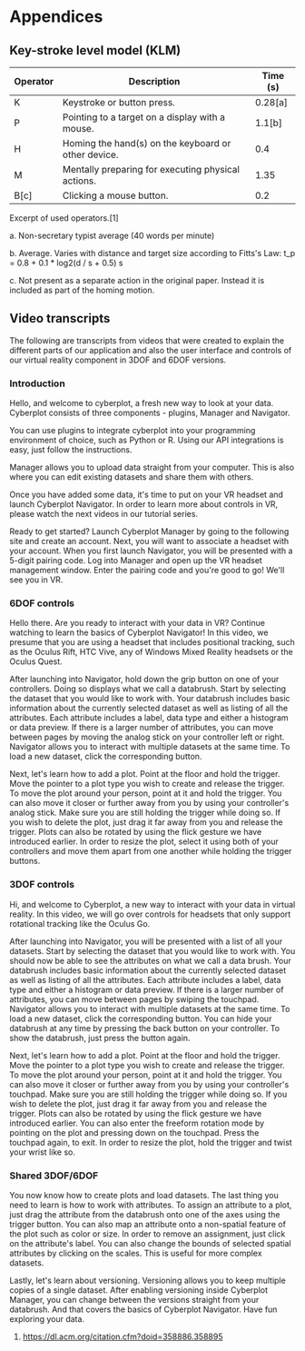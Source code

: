 # Appendices

## Key-stroke level model (KLM)

| Operator | Description | Time (s) |
| --- | --- | --- |
| K | Keystroke or button press. | 0.28[a] |
| P | Pointing to a target on a display with a mouse. | 1.1[b]
| H | Homing the hand(s) on the keyboard or other device. | 0.4 |
| M | Mentally preparing for executing physical actions. | 1.35 |
| B[c] | Clicking a mouse button. | 0.2 |
Excerpt of used operators.[1]

a. Non-secretary typist average (40 words per minute)

b. Average. Varies with distance and target size according to Fitts's Law: t_p = 0.8 + 0.1 * log2(d / s + 0.5) s

c. Not present as a separate action in the original paper. Instead it is included as part of the homing motion.

## Video transcripts

The following are transcripts from videos that were created to explain the different parts of our application and also the user interface and controls of our virtual reality component in 3DOF and 6DOF versions.

### Introduction

Hello, and welcome to cyberplot, a fresh new way to look at your data. Cyberplot consists of three components - plugins, Manager and Navigator.

You can use plugins to integrate cyberplot into your programming environment of choice, such as Python or R. Using our API integrations is easy, just follow the instructions.

Manager allows you to upload data straight from your computer. This is also where you can edit existing datasets and share them with others.

Once you have added some data, it's time to put on your VR headset and launch Cyberplot Navigator. In order to learn more about controls in VR, please watch the next videos in our tutorial series.

Ready to get started? Launch Cyberplot Manager by going to the following site and create an account. Next, you will want to associate a headset with your account. When you first launch Navigator, you will be presented with a 5-digit pairing code. Log into Manager and open up the VR headset management window. Enter the pairing code and you're good to go! We'll see you in VR.

### 6DOF controls

Hello there. Are you ready to interact with your data in VR? Continue watching to learn the basics of Cyberplot Navigator! In this video, we presume that you are using a headset that includes positional tracking, such as the Oculus Rift, HTC Vive, any of Windows Mixed Reality headsets or the Oculus Quest.

After launching into Navigator, hold down the grip button on one of your controllers. Doing so displays what we call a databrush. Start by selecting the dataset that you would like to work with. Your databrush includes basic information about the currently selected dataset as well as listing of all the attributes. Each attribute includes a label, data type and either a histogram or data preview. If there is a larger number of attributes, you can move between pages by moving the analog stick on your controller left or right. Navigator allows you to interact with multiple datasets at the same time. To load a new dataset, click the corresponding button. 

Next, let's learn how to add a plot. Point at the floor and hold the trigger. Move the pointer to a plot type you wish to create and release the trigger. To move the plot around your person, point at it and hold the trigger. You can also move it closer or further away from you by using your controller's analog stick. Make sure you are still holding the trigger while doing so. If you wish to delete the plot, just drag it far away from you and release the trigger. Plots can also be rotated by using the flick gesture we have introduced earlier. In order to resize the plot, select it using both of your controllers and move them apart from one another while holding the trigger buttons.

### 3DOF controls

Hi, and welcome to Cyberplot, a new way to interact with your data in virtual reality. In this video, we will go over controls for headsets that only support rotational tracking like the Oculus Go.

After launching into Navigator, you will be presented with a list of all your datasets. Start by selecting the dataset that you would like to work with. You should now be able to see the attributes on what we call a data brush. Your databrush includes basic information about the currently selected dataset as well as listing of all the attributes. Each attribute includes a label, data type and either a histogram or data preview. If there is a larger number of attributes, you can move between pages by swiping the touchpad. Navigator allows you to interact with multiple datasets at the same time. To load a new dataset, click the corresponding button. You can hide your databrush at any time by pressing the back button on your controller. To show the databrush, just press the button again.

Next, let's learn how to add a plot. Point at the floor and hold the trigger. Move the pointer to a plot type you wish to create and release the trigger. To move the plot around your person, point at it and hold the trigger. You can also move it closer or further away from you by using your controller's touchpad. Make sure you are still holding the trigger while doing so. If you wish to delete the plot, just drag it far away from you and release the trigger. Plots can also be rotated by using the flick gesture we have introduced earlier. You can also enter the freeform rotation mode by pointing on the plot and pressing down on the touchpad. Press the touchpad again, to exit. In order to resize the plot, hold the trigger and twist your wrist like so.

### Shared 3DOF/6DOF

You now know how to create plots and load datasets. The last thing you need to learn is how to work with attributes. To assign an attribute to a plot, just drag the attribute from the databrush onto one of the axes using the trigger button. You can also map an attribute onto a non-spatial feature of the plot such as color or size. In order to remove an assignment, just click on the attribute's label. You can also change the bounds of selected spatial attributes by clicking on the scales. This is useful for more complex datasets.

Lastly, let's learn about versioning. Versioning allows you to keep multiple copies of a single dataset. After enabling versioning inside Cyberplot Manager, you can change between the versions straight from your databrush. And that covers the basics of Cyberplot Navigator. Have fun exploring your data.

1. https://dl.acm.org/citation.cfm?doid=358886.358895